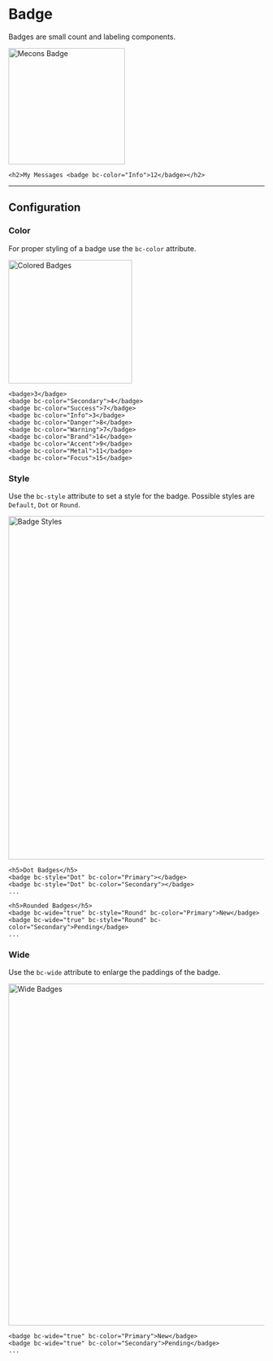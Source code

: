 # Badge

Badges are small count and labeling components.

<img src="/images/badge_01.png" width="229" alt="Mecons Badge" />

```markup
<h2>My Messages <badge bc-color="Info">12</badge></h2>
```

---

## Configuration

### Color

For proper styling of a badge use the `bc-color` attribute.

<img src="/images/badge_02.png" width="243" alt="Colored Badges" />

```markup
<badge>3</badge>
<badge bc-color="Secondary">4</badge>
<badge bc-color="Success">7</badge>
<badge bc-color="Info">3</badge>
<badge bc-color="Danger">8</badge>
<badge bc-color="Warning">7</badge>
<badge bc-color="Brand">14</badge>
<badge bc-color="Accent">9</badge>
<badge bc-color="Metal">11</badge>
<badge bc-color="Focus">15</badge>
```

### Style

Use the `bc-style` attribute to set a style for the badge. Possible styles are `Default`, `Dot` or `Round`.

<img src="/images/badge_03.png" width="676" alt="Badge Styles" />

```markup
<h5>Dot Badges</h5>
<badge bc-style="Dot" bc-color="Primary"></badge>
<badge bc-style="Dot" bc-color="Secondary"></badge>
...

<h5>Rounded Badges</h5>
<badge bc-wide="true" bc-style="Round" bc-color="Primary">New</badge>
<badge bc-wide="true" bc-style="Round" bc-color="Secondary">Pending</badge>
...
```

### Wide

Use the `bc-wide` attribute to enlarge the paddings of the badge.

<img src="/images/badge_04.png" width="673" alt="Wide Badges" />

```markup
<badge bc-wide="true" bc-color="Primary">New</badge>
<badge bc-wide="true" bc-color="Secondary">Pending</badge>
...
```